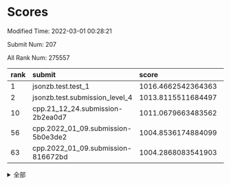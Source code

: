 # Scores

Modified Time: 2022-03-01 00:28:21

Submit Num: 207

All Rank Num: 275557

| rank |               submit               |       score        |       sigma        | pk_num |
| :--- | :--------------------------------- | :----------------- | :----------------- | :----- |
| 1    | jsonzb.test.test_1                 | 1016.4662542364363 | 0.88836892530784   | 5321   |
| 2    | jsonzb.test.submission_level_4     | 1013.8115511684497 | 0.8161082320155099 | 5324   |
| 10   | cpp.21_12_24.submission-2b2ea0d7   | 1011.0679663483562 | 0.7695526866592897 | 5325   |
| 56   | cpp.2022_01_09.submission-5b0e3de2 | 1004.8536174884099 | 0.7177658278870237 | 5324   |
| 63   | cpp.2022_01_09.submission-816672bd | 1004.2868083541903 | 0.7185969103913398 | 5327   |


<details>
<summary>全部</summary>

| rank |                 submit                 |       score        |       sigma        | pk_num |
| :--- | :------------------------------------- | :----------------- | :----------------- | :----- |
| 1    | jsonzb.test.test_1                     | 1016.4662542364363 | 0.88836892530784   | 5321   |
| 2    | jsonzb.test.submission_level_4         | 1013.8115511684497 | 0.8161082320155099 | 5324   |
| 3    | gobigger.level_3.submission_level_3_25 | 1012.3745656532951 | 0.7685209106570993 | 5323   |
| 4    | gobigger.level_3.submission_level_3_29 | 1011.403429271123  | 0.7832303409427788 | 5323   |
| 5    | gobigger.level_3.submission_level_3_24 | 1011.262892527112  | 0.7741310821779823 | 5327   |
| 6    | gobigger.level_3.submission_level_3_33 | 1011.2291547983635 | 0.7910835255188481 | 5326   |
| 7    | gobigger.level_3.submission_level_3_40 | 1011.2188015143182 | 0.7723851235403482 | 5323   |
| 8    | gobigger.level_3.submission_level_3_3  | 1011.1558592029634 | 0.765125740605232  | 5320   |
| 9    | gobigger.level_3.submission_level_3_28 | 1011.1373857058755 | 0.7738318052176305 | 5322   |
| 10   | cpp.21_12_24.submission-2b2ea0d7       | 1011.0679663483562 | 0.7695526866592897 | 5325   |
| 11   | gobigger.level_3.submission_level_3_42 | 1010.98798615112   | 0.7770832786066065 | 5326   |
| 12   | gobigger.level_3.submission_level_3_34 | 1010.8937188078974 | 0.7710268422133947 | 5321   |
| 13   | gobigger.level_3.submission_level_3_23 | 1010.8924002850546 | 0.7675385257777549 | 5325   |
| 14   | gobigger.level_3.submission_level_3_15 | 1010.837635142283  | 0.7783176318012182 | 5323   |
| 15   | gobigger.level_3.submission_level_3_36 | 1010.7044633318601 | 0.7610317595919328 | 5319   |
| 16   | gobigger.level_3.submission_level_3_47 | 1010.682597486825  | 0.7542462275501175 | 5323   |
| 17   | gobigger.level_3.submission_level_3_19 | 1010.6170158462552 | 0.7579382736418236 | 5325   |
| 18   | gobigger.level_3.submission_level_3_2  | 1010.543853607037  | 0.7760119978513033 | 5322   |
| 19   | gobigger.level_3.submission_level_3_10 | 1010.5226248308968 | 0.7347662648324652 | 5323   |
| 20   | gobigger.level_3.submission_level_3_18 | 1010.4714808185441 | 0.7691981597929521 | 5324   |
| 21   | gobigger.level_3.submission_level_3_43 | 1010.4310686823155 | 0.7888627499120507 | 5327   |
| 22   | gobigger.level_3.submission_level_3_13 | 1010.3972502481706 | 0.7569104830092659 | 5329   |
| 23   | gobigger.level_3.submission_level_3_1  | 1010.2792771818977 | 0.7752677159407582 | 5328   |
| 24   | gobigger.level_3.submission_level_3_20 | 1010.0959905784462 | 0.7825173553516744 | 5321   |
| 25   | gobigger.level_3.submission_level_3_0  | 1010.0804573147415 | 0.7778636125750016 | 5324   |
| 26   | gobigger.level_3.submission_level_3_12 | 1010.0141109034431 | 0.7517664107640206 | 5321   |
| 27   | gobigger.level_3.submission_level_3_41 | 1010.0046415419306 | 0.7435225579243432 | 5327   |
| 28   | gobigger.level_3.submission_level_3_4  | 1009.9507477345051 | 0.7629209140715626 | 5325   |
| 29   | gobigger.level_3.submission_level_3_30 | 1009.9241084367552 | 0.7661403778390536 | 5321   |
| 30   | gobigger.level_3.submission_level_3_5  | 1009.920476881102  | 0.7639702302240015 | 5325   |
| 31   | gobigger.level_3.submission_level_3_6  | 1009.9201487509205 | 0.7458823821188808 | 5322   |
| 32   | gobigger.level_3.submission_level_3_39 | 1009.886345280525  | 0.7775913153211347 | 5326   |
| 33   | gobigger.level_3.submission_level_3_11 | 1009.874525592928  | 0.770235527155964  | 5319   |
| 34   | gobigger.level_3.submission_level_3_17 | 1009.8004736942612 | 0.7563754796991975 | 5320   |
| 35   | gobigger.level_3.submission_level_3_22 | 1009.7655344377063 | 0.7632591013393932 | 5322   |
| 36   | gobigger.level_3.submission_level_3_37 | 1009.7576813514854 | 0.7525623934155037 | 5324   |
| 37   | gobigger.level_3.submission_level_3_48 | 1009.7522715698791 | 0.7689177877784585 | 5317   |
| 38   | gobigger.level_3.submission_level_3_27 | 1009.7167956847694 | 0.76803067777044   | 5329   |
| 39   | gobigger.level_3.submission_level_3_49 | 1009.7004648828115 | 0.7598136946332031 | 5330   |
| 40   | gobigger.level_3.submission_level_3_45 | 1009.6103559052513 | 0.7674019408976106 | 5324   |
| 41   | gobigger.level_3.submission_level_3_38 | 1009.5560030959471 | 0.7518451959363696 | 5325   |
| 42   | gobigger.level_3.submission_level_3_35 | 1009.4973048398257 | 0.7443246938236183 | 5324   |
| 43   | gobigger.level_3.submission_level_3_14 | 1009.486039681529  | 0.7529256357974579 | 5323   |
| 44   | gobigger.level_3.submission_level_3_46 | 1009.4860370816522 | 0.7437147922142491 | 5325   |
| 45   | gobigger.level_3.submission_level_3_44 | 1009.4860144885229 | 0.7681868621060542 | 5324   |
| 46   | gobigger.level_3.submission_level_3_31 | 1009.3719198169391 | 0.7409692716920689 | 5323   |
| 47   | gobigger.level_3.submission_level_3_26 | 1009.3663002782773 | 0.7422231017162617 | 5325   |
| 48   | gobigger.level_3.submission_level_3_16 | 1009.2557700431394 | 0.7509585088697827 | 5325   |
| 49   | gobigger.level_3.submission_level_3_8  | 1009.2280960228429 | 0.756934200456435  | 5321   |
| 50   | gobigger.level_3.submission_level_3_21 | 1008.9460178968926 | 0.7533830811421108 | 5324   |
| 51   | gobigger.level_3.submission_level_3_32 | 1008.9232002585652 | 0.7814484447661953 | 5327   |
| 52   | gobigger.level_3.submission_level_3_7  | 1008.3555331209927 | 0.7566307922929993 | 5324   |
| 53   | gobigger.level_3.submission_level_3_9  | 1007.7305380836026 | 0.7478419998456898 | 5325   |
| 54   | gobigger.level_1.submission_level_1_49 | 1005.9545704423062 | 0.723534714659921  | 5321   |
| 55   | gobigger.level_1.submission_level_1_25 | 1004.9881837407031 | 0.7166055876658042 | 5324   |
| 56   | cpp.2022_01_09.submission-5b0e3de2     | 1004.8536174884099 | 0.7177658278870237 | 5324   |
| 57   | gobigger.level_1.submission_level_1_36 | 1004.8458632641161 | 0.7286134536090317 | 5322   |
| 58   | gobigger.level_1.submission_level_1_7  | 1004.8152954838722 | 0.7271192825883993 | 5326   |
| 59   | gobigger.level_1.submission_level_1_11 | 1004.5213975367349 | 0.7281563914018787 | 5322   |
| 60   | gobigger.level_1.submission_level_1_23 | 1004.3902881818835 | 0.7321681035880575 | 5332   |
| 61   | gobigger.level_1.submission_level_1_47 | 1004.3640310236138 | 0.7081135830120533 | 5328   |
| 62   | gobigger.level_1.submission_level_1_14 | 1004.3112518943659 | 0.7182980587883631 | 5327   |
| 63   | cpp.2022_01_09.submission-816672bd     | 1004.2868083541903 | 0.7185969103913398 | 5327   |
| 64   | gobigger.level_1.submission_level_1_4  | 1004.2865492835898 | 0.7185440467362378 | 5328   |
| 65   | gobigger.level_1.submission_level_1_33 | 1004.165866990173  | 0.7293539919809585 | 5329   |
| 66   | gobigger.level_1.submission_level_1_5  | 1004.0540726920528 | 0.7210312463105968 | 5325   |
| 67   | gobigger.level_1.submission_level_1_21 | 1004.048788847876  | 0.7230227034727987 | 5329   |
| 68   | gobigger.level_1.submission_level_1_31 | 1004.0101979757269 | 0.723915876474091  | 5325   |
| 69   | gobigger.level_1.submission_level_1_12 | 1003.9981071390131 | 0.7131948614896851 | 5327   |
| 70   | gobigger.level_1.submission_level_1_26 | 1003.8851183491695 | 0.7240312454208452 | 5326   |
| 71   | gobigger.level_1.submission_level_1_17 | 1003.8003221232889 | 0.7135492231743475 | 5328   |
| 72   | gobigger.level_1.submission_level_1_32 | 1003.7571588522633 | 0.7244455549381104 | 5324   |
| 73   | gobigger.level_1.submission_level_1_39 | 1003.7564379275003 | 0.720233498031548  | 5323   |
| 74   | gobigger.level_1.submission_level_1_43 | 1003.753581281186  | 0.713240767916432  | 5327   |
| 75   | gobigger.level_1.submission_level_1_38 | 1003.7210683124965 | 0.7206339850983985 | 5324   |
| 76   | gobigger.level_1.submission_level_1_13 | 1003.6806409371623 | 0.7159567330833799 | 5330   |
| 77   | gobigger.level_1.submission_level_1_8  | 1003.6638629294048 | 0.7198954738740216 | 5323   |
| 78   | gobigger.level_1.submission_level_1_6  | 1003.6114065019926 | 0.7246358622263004 | 5327   |
| 79   | gobigger.level_1.submission_level_1_41 | 1003.5990402527539 | 0.7174362930663487 | 5332   |
| 80   | gobigger.level_1.submission_level_1_0  | 1003.5920785932755 | 0.7171276751618024 | 5323   |
| 81   | gobigger.level_1.submission_level_1_19 | 1003.5714428172106 | 0.7015100937337961 | 5323   |
| 82   | gobigger.level_1.submission_level_1_48 | 1003.5454306487887 | 0.7183840377159038 | 5324   |
| 83   | gobigger.level_1.submission_level_1_35 | 1003.5347357500291 | 0.7176383670460583 | 5323   |
| 84   | gobigger.level_1.submission_level_1_2  | 1003.5102415238678 | 0.7130317898404646 | 5323   |
| 85   | gobigger.level_1.submission_level_1_1  | 1003.3118197742878 | 0.7164519710850322 | 5325   |
| 86   | gobigger.level_1.submission_level_1_18 | 1003.2592166323252 | 0.710694172091092  | 5328   |
| 87   | gobigger.level_1.submission_level_1_46 | 1003.2260298731153 | 0.711329912742754  | 5327   |
| 88   | gobigger.level_1.submission_level_1_24 | 1003.1789132845375 | 0.705028477899599  | 5328   |
| 89   | gobigger.level_1.submission_level_1_37 | 1003.1701495849406 | 0.7270546648261385 | 5325   |
| 90   | gobigger.level_1.submission_level_1_45 | 1003.1166429741739 | 0.7282011958592146 | 5322   |
| 91   | gobigger.level_1.submission_level_1_10 | 1002.958850280278  | 0.7229760345571231 | 5317   |
| 92   | gobigger.level_1.submission_level_1_42 | 1002.8993264111664 | 0.7162378893866674 | 5329   |
| 93   | gobigger.level_1.submission_level_1_27 | 1002.8503358533214 | 0.71113221854453   | 5323   |
| 94   | gobigger.level_1.submission_level_1_29 | 1002.8122561602175 | 0.7213564267295867 | 5324   |
| 95   | gobigger.level_1.submission_level_1_22 | 1002.7499516401612 | 0.722494299932996  | 5322   |
| 96   | gobigger.level_1.submission_level_1_20 | 1002.6594298857318 | 0.708504030998807  | 5323   |
| 97   | gobigger.level_1.submission_level_1_28 | 1002.6091091678554 | 0.7157427862269778 | 5326   |
| 98   | gobigger.level_1.submission_level_1_34 | 1002.5108059543214 | 0.7129387470212883 | 5328   |
| 99   | gobigger.level_1.submission_level_1_16 | 1002.4661060226672 | 0.7112843925434041 | 5321   |
| 100  | gobigger.level_1.submission_level_1_30 | 1002.4437358811979 | 0.7225461436778581 | 5321   |
| 101  | gobigger.level_1.submission_level_1_3  | 1002.3025769574584 | 0.7175016205742569 | 5321   |
| 102  | gobigger.level_1.submission_level_1_9  | 1001.6939157323615 | 0.711906915610536  | 5321   |
| 103  | gobigger.level_1.submission_level_1_44 | 1001.4994737426315 | 0.7221102101234727 | 5319   |
| 104  | gobigger.level_1.submission_level_1_40 | 1001.0297731245712 | 0.7070724135791777 | 5323   |
| 105  | gobigger.level_1.submission_level_1_15 | 1000.6354773254886 | 0.7153436508878118 | 5320   |
| 106  | gobigger.random.submission_random_40   | 997.6241169158112  | 0.7073111411871524 | 5330   |
| 107  | gobigger.random.submission_random_43   | 997.2236230393868  | 0.7063012480774407 | 5330   |
| 108  | gobigger.random.submission_random_16   | 997.2059020220552  | 0.6991644050641338 | 5323   |
| 109  | gobigger.random.submission_random_12   | 997.0407003806367  | 0.7125722694764337 | 5330   |
| 110  | gobigger.random.submission_random_24   | 997.0024744552226  | 0.7011740685913292 | 5323   |
| 111  | gobigger.random.submission_random_45   | 996.7953189807287  | 0.7184644244600202 | 5326   |
| 112  | gobigger.random.submission_random_18   | 996.77106328169    | 0.7083168482731137 | 5325   |
| 113  | gobigger.random.submission_random_4    | 996.7462009643692  | 0.7153119881539536 | 5322   |
| 114  | gobigger.random.submission_random_48   | 996.5751886407602  | 0.6986892227008512 | 5320   |
| 115  | gobigger.random.submission_random_25   | 996.5703281670416  | 0.7164574180635097 | 5327   |
| 116  | gobigger.random.submission_random_1    | 996.5586889405022  | 0.7068174923769984 | 5321   |
| 117  | gobigger.random.submission_random_35   | 996.5287303048254  | 0.7200947452754093 | 5328   |
| 118  | gobigger.random.submission_random_37   | 996.5124337153029  | 0.7100388185691939 | 5320   |
| 119  | gobigger.random.submission_random_31   | 996.4926106998101  | 0.7201332305307964 | 5325   |
| 120  | gobigger.random.submission_random_42   | 996.466442154522   | 0.7162246973212838 | 5327   |
| 121  | gobigger.random.submission_random_6    | 996.4646429197594  | 0.7123942855814287 | 5325   |
| 122  | gobigger.random.submission_random_41   | 996.417792200077   | 0.7066007683641483 | 5332   |
| 123  | gobigger.random.submission_random_49   | 996.4139307754563  | 0.7123521586618946 | 5328   |
| 124  | gobigger.random.submission_random_19   | 996.3928554616333  | 0.7246521642790542 | 5332   |
| 125  | gobigger.random.submission_random_20   | 996.3848546537733  | 0.7217937869815654 | 5328   |
| 126  | gobigger.random.submission_random_36   | 996.3256276495916  | 0.7095379311453948 | 5324   |
| 127  | gobigger.random.submission_random_0    | 996.2846047751533  | 0.7153492255130856 | 5321   |
| 128  | gobigger.random.submission_random_10   | 996.2703895033227  | 0.7058819202288507 | 5324   |
| 129  | gobigger.random.submission_random_39   | 996.030299243803   | 0.7176737167373226 | 5327   |
| 130  | gobigger.random.submission_random_8    | 995.9027877746678  | 0.7070714796178262 | 5327   |
| 131  | gobigger.random.submission_random_21   | 995.8140526124428  | 0.7085862185841841 | 5323   |
| 132  | gobigger.random.submission_random_33   | 995.7876806702221  | 0.7181521622819078 | 5323   |
| 133  | gobigger.random.submission_random_34   | 995.7807103429686  | 0.7158601910338646 | 5319   |
| 134  | gobigger.random.submission_random_15   | 995.7478318861084  | 0.7072856119623874 | 5324   |
| 135  | gobigger.random.submission_random_32   | 995.747612241173   | 0.7161224966302344 | 5325   |
| 136  | gobigger.random.submission_random_11   | 995.735546535139   | 0.6992060931677891 | 5327   |
| 137  | gobigger.random.submission_random_28   | 995.7334852093627  | 0.7118722555395913 | 5324   |
| 138  | gobigger.random.submission_random_46   | 995.6452834661632  | 0.7079741558927125 | 5329   |
| 139  | gobigger.random.submission_random_30   | 995.6239161368567  | 0.7125460926701931 | 5324   |
| 140  | gobigger.random.submission_random_22   | 995.6142463571208  | 0.6969425795913033 | 5321   |
| 141  | gobigger.random.submission_random_38   | 995.5726782040441  | 0.7115817621143937 | 5322   |
| 142  | gobigger.random.submission_random_5    | 995.4528629098194  | 0.7093969133054249 | 5325   |
| 143  | gobigger.random.submission_random_44   | 995.4224499933028  | 0.7143323890280587 | 5330   |
| 144  | gobigger.random.submission_random_47   | 995.3853821718506  | 0.7134716954450891 | 5326   |
| 145  | gobigger.random.submission_random_14   | 995.3346783647515  | 0.7157025206752237 | 5326   |
| 146  | gobigger.random.submission_random_17   | 995.2949601518416  | 0.7042360488655278 | 5322   |
| 147  | gobigger.random.submission_random_29   | 995.2321781257073  | 0.7229675804565914 | 5326   |
| 148  | gobigger.random.submission_random_9    | 995.2186710751423  | 0.7198583285123931 | 5326   |
| 149  | gobigger.random.submission_random_2    | 995.1963469159838  | 0.7180529890975256 | 5329   |
| 150  | gobigger.random.submission_random_23   | 995.1691901995553  | 0.7126880661727685 | 5327   |
| 151  | gobigger.random.submission_random_27   | 995.1657410537376  | 0.7043892196510934 | 5322   |
| 152  | gobigger.random.submission_random_7    | 995.1108413335018  | 0.7110183280249427 | 5330   |
| 153  | gobigger.random.submission_random_3    | 994.971159622198   | 0.7075784515345916 | 5325   |
| 154  | gobigger.random.submission_random_26   | 994.8264568970038  | 0.7309833072069175 | 5323   |
| 155  | gobigger.level_2.submission_level_2_18 | 994.1871978645642  | 0.7167641632218253 | 5328   |
| 156  | gobigger.random.submission_random_13   | 994.1861283411806  | 0.7152325780450413 | 5327   |
| 157  | gobigger.level_2.submission_level_2_38 | 993.9349162044887  | 0.7416622936202236 | 5322   |
| 158  | gobigger.level_2.submission_level_2_37 | 993.7537778467869  | 0.7251960220240201 | 5327   |
| 159  | gobigger.level_2.submission_level_2_27 | 993.433625121128   | 0.738441842855328  | 5325   |
| 160  | gobigger.level_2.submission_level_2_5  | 993.0970357863888  | 0.7400635413481749 | 5323   |
| 161  | gobigger.level_2.submission_level_2_2  | 993.0932201275187  | 0.7414497071139808 | 5326   |
| 162  | gobigger.level_2.submission_level_2_25 | 993.0316508908086  | 0.7342980978844269 | 5325   |
| 163  | gobigger.level_2.submission_level_2_21 | 992.9955631363758  | 0.7285844731278046 | 5325   |
| 164  | gobigger.level_2.submission_level_2_20 | 992.9281873809218  | 0.7341903324681062 | 5325   |
| 165  | gobigger.level_2.submission_level_2_15 | 992.9161649365478  | 0.7354397281166897 | 5323   |
| 166  | gobigger.level_2.submission_level_2_46 | 992.8315567700467  | 0.7365172427447108 | 5324   |
| 167  | gobigger.level_2.submission_level_2_41 | 992.7152031905204  | 0.7335874097759286 | 5321   |
| 168  | gobigger.level_2.submission_level_2_22 | 992.5177343808626  | 0.748393459521197  | 5328   |
| 169  | gobigger.level_2.submission_level_2_40 | 992.5138042977129  | 0.7467258479547121 | 5320   |
| 170  | gobigger.level_2.submission_level_2_43 | 992.465724479057   | 0.7446192059653555 | 5326   |
| 171  | gobigger.level_2.submission_level_2_6  | 992.4430484734773  | 0.747452582259362  | 5323   |
| 172  | gobigger.level_2.submission_level_2_0  | 992.419217766167   | 0.7542047379968972 | 5327   |
| 173  | gobigger.level_2.submission_level_2_35 | 992.3578556272612  | 0.7426528884529356 | 5328   |
| 174  | gobigger.level_2.submission_level_2_28 | 992.2576131414428  | 0.7451154439932126 | 5329   |
| 175  | gobigger.level_2.submission_level_2_47 | 992.107644467832   | 0.7350761310495333 | 5324   |
| 176  | gobigger.level_2.submission_level_2_48 | 992.0001442484149  | 0.7445066419047082 | 5326   |
| 177  | gobigger.level_2.submission_level_2_12 | 991.9858813305613  | 0.7534476996987605 | 5325   |
| 178  | gobigger.level_2.submission_level_2_3  | 991.8941839816946  | 0.7358452986769574 | 5320   |
| 179  | gobigger.level_2.submission_level_2_7  | 991.712545424872   | 0.7412169221957068 | 5327   |
| 180  | gobigger.level_2.submission_level_2_10 | 991.7029514865891  | 0.7500369763827257 | 5328   |
| 181  | gobigger.level_2.submission_level_2_30 | 991.6942345380291  | 0.7414199140455625 | 5324   |
| 182  | gobigger.level_2.submission_level_2_44 | 991.6860009036715  | 0.7495918892135771 | 5325   |
| 183  | gobigger.level_2.submission_level_2_31 | 991.6464529506617  | 0.749311971188382  | 5326   |
| 184  | gobigger.level_2.submission_level_2_1  | 991.6190210451193  | 0.7381933539910248 | 5325   |
| 185  | gobigger.level_2.submission_level_2_34 | 991.6149242751794  | 0.7578051365938256 | 5325   |
| 186  | gobigger.level_2.submission_level_2_32 | 991.339498176157   | 0.7638085252404273 | 5325   |
| 187  | gobigger.level_2.submission_level_2_49 | 991.2920573813346  | 0.7348307523471137 | 5324   |
| 188  | gobigger.level_2.submission_level_2_23 | 991.252369041902   | 0.747834695796445  | 5319   |
| 189  | gobigger.level_2.submission_level_2_39 | 991.2318951976293  | 0.7575416104699527 | 5321   |
| 190  | gobigger.level_2.submission_level_2_11 | 991.2097294237254  | 0.7434413890240157 | 5327   |
| 191  | gobigger.level_2.submission_level_2_16 | 991.1556540951827  | 0.7406388845005061 | 5325   |
| 192  | gobigger.level_2.submission_level_2_4  | 991.0646302851078  | 0.7489517869700456 | 5322   |
| 193  | gobigger.level_2.submission_level_2_26 | 991.0550193555098  | 0.7520526496879261 | 5329   |
| 194  | gobigger.level_2.submission_level_2_8  | 990.7181727244987  | 0.776253105093074  | 5329   |
| 195  | gobigger.level_2.submission_level_2_17 | 990.6754479821179  | 0.7547787498544859 | 5319   |
| 196  | gobigger.level_2.submission_level_2_42 | 990.5889623991009  | 0.7710051076947271 | 5327   |
| 197  | gobigger.level_2.submission_level_2_14 | 990.5714032536245  | 0.7621759900026219 | 5326   |
| 198  | gobigger.level_2.submission_level_2_33 | 990.492560374996   | 0.749914400445209  | 5326   |
| 199  | gobigger.level_2.submission_level_2_36 | 990.2152775872272  | 0.8023055365150857 | 5330   |
| 200  | gobigger.level_2.submission_level_2_29 | 990.1736865177761  | 0.7724656615752898 | 5324   |
| 201  | gobigger.level_2.submission_level_2_24 | 989.9725428233173  | 0.7809980717640188 | 5326   |
| 202  | gobigger.level_2.submission_level_2_19 | 989.8975852027663  | 0.7679288611045002 | 5330   |
| 203  | gobigger.level_2.submission_level_2_45 | 989.8811827677282  | 0.7555996409255511 | 5324   |
| 204  | gobigger.level_2.submission_level_2_9  | 989.8767798881252  | 0.7796912896108898 | 5329   |
| 205  | gobigger.level_2.submission_level_2_13 | 989.5004757461489  | 0.784513217814881  | 5326   |
| 206  | gobigger.none.submission_none_0        | 976.6537376113102  | 1.3745905770367932 | 5324   |
| 207  | gobigger.none.submission_none_1        | 975.4429835526488  | 1.467955722210698  | 5329   |

</details>